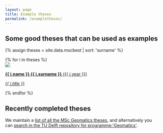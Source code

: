 ```yaml
---
layout: page
title: Example theses
permalink: /exampletheses/
---
```


## Some good theses that can be used as examples

{% assign theses = site.data.mscbest | sort: 'surname' %}

<div class="row">
{% for i in theses %}
  <div class="col s12 m4">
    <a href="{{ i.link }}">
    <div class="card">
      <div class="card-image">
        <img src="img/{{ i.image }}">
      </div>
      <div class="card-content">
        <p><b>{{ i.name }} {{ i.surname }}</b> ({{ i.year }})</p>
        <p><i>{{ i.title }}</i></p>
      </div>
    </div>
    </a>
  </div>
  {% endfor %}
</div>


## Recently completed theses

We maintain a [list of all the MSc Geomatics theses](http://www.tudelft.nl/en/study/master-of-science/master-programmes/geomatics/programme/graduation-project/finished-msc-thesis-projects/), and alternatively you can [search in the TU Delft repository for programme:'Geomatics'](http://repository.tudelft.nl/islandora/search/mods_note_programme_s%3A%22Geomatics%22?collection=education&sort=mods_originInfo_dateSort_dt%20desc).
  
